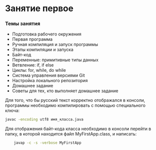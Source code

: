 # Занятие первое

### Темы занятия

- Подготовка рабочего окружения
- Первая программа
- Ручная компиляция и запуск программы
- Этапы компиляции и запуска
- Байт-код
- Переменные: примитивные типы данных
- Ветвление: if, if else
- Циклы: for, while, do while
- Система управления версиями Git
- Настройка локального репозитория
- Домашнее задание
- Советы для тех, кто выполняет домашнее задание

Для того, что бы русский текст корректно отображался в консоли, программы необходимо компилировать с помощью специального ключа:
```sh
javac -encoding utf8 имя_класса.java
```

Для отображения байт-кода класса необходимо в консоли перейти в папку, в которой находится файл MyFirstApp.class, и написать:
```sh
    javap -c -s -verbose MyFirstApp
```